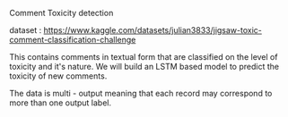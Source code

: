 
Comment Toxicity detection

dataset : https://www.kaggle.com/datasets/julian3833/jigsaw-toxic-comment-classification-challenge

This contains comments in textual form that are classified on the level of toxicity and it's nature.
We will build an LSTM based model to predict the toxicity of new comments.

The data is multi - output meaning that each record may correspond to more than one output label.
